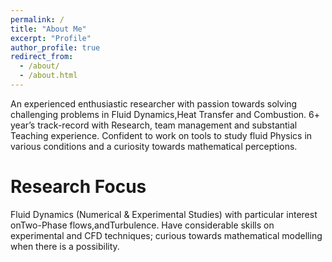 ```yaml
---
permalink: /
title: "About Me"
excerpt: "Profile"
author_profile: true
redirect_from: 
  - /about/
  - /about.html
---
```


An  experienced  enthusiastic  researcher  with  passion  towards  solving  challenging problems  in  Fluid  Dynamics,Heat  Transfer  and  Combustion.  6+ year’s track-record with Research, team management and substantial Teaching experience. Confident to work  on  tools  to  study  fluid  Physics  in  various  conditions  and  a  curiosity  towards mathematical perceptions.

Research Focus
======
Fluid Dynamics (Numerical & Experimental Studies) with particular interest onTwo-Phase  flows,andTurbulence.  Have  considerable  skills  on  experimental  and  CFD techniques; curious towards mathematical modelling when there is a possibility.
